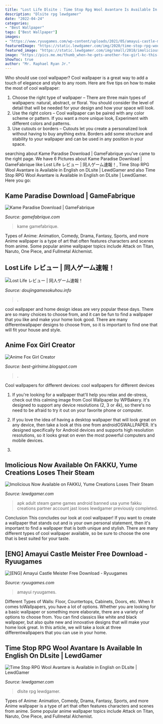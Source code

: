 ```yaml
---
title: "Lost Life Dlsite : Time Stop Rpg Wool Avantare Is Available In English On Dlsite"
description: "Dlsite rpg lewdgamer"
date: "2022-04-24"
categories:
- "Best Wallpaper"
tags: ["Best Wallpaper"]
images:
- "https://www.ryuugames.com/wp-content/uploads/2021/05/amayui-castle-meister-cover-150x215.jpg"
featuredImage: "https://static.lewdgamer.com/img/2020/time-stop-rpg-wool-avantare-is-available-in-english-on-dlsite_c463cdb0.png"
featured_image: "https://static.lewdgamer.com/img/small/2018/imolicious-is-now-available-on-fakku-yume-creations-loses-their-steam-partner-account_c1b55f0e.png"
image: "https://pics.me.me/thumb_when-he-gets-another-fox-girl-kc-this-is-what-60927929.png"
ShowToc: true
author: "Mr. Raphael Ryan Jr."
---
```



Who should use cool wallpaper?
Cool wallpaper is a great way to add a touch of elegance and style to any room. Here are five tips on how to make the most of cool wallpaper: 
1) Choose the right type of wallpaper – There are three main types of wallpapers: natural, abstract, or floral. You should consider the level of detail that will be needed for your design and how your space will look. 
2) Use the right colors – Cool wallpaper can be paired with any color scheme or pattern. If you want a more unique look, Experiment with different colors and patterns. 
3) Use cutouts or borders – Cutouts let you create a personalized look without having to buy anything extra. Borders add some structure and stability to your wallpaper and can be used in any position in your space.

	

		
searching about Kame Paradise Download | GameFabrique you've came to the right page. We have 6 Pictures about Kame Paradise Download | GameFabrique like Lost Life レビュー | 同人ゲーム速報！, Time Stop RPG Wool Avantare is Available in English on DLsite | LewdGamer and also Time Stop RPG Wool Avantare is Available in English on DLsite | LewdGamer. Here you go:
		
    
## Kame Paradise Download | GameFabrique

<img loading=lazy src="https://gamefabrique.com/storage/screenshots/pc/kame-paradise-08.png" onerror="this.onerror=null;this.src='https://tse3.mm.bing.net/th?id=OIP.35wk8PFr7Dv7CobruDon5gAAAA&amp;pid=15.1';" alt="Kame Paradise Download | GameFabrique">

_Source: gamefabrique.com_

>kame gamefabrique. 

	

Types of Anime: Animation, Comedy, Drama, Fantasy, Sports, and more
Anime wallpaper is a type of art that often features characters and scenes from anime. Some popular anime wallpaper topics include Attack on Titan, Naruto, One Piece, and Fullmetal Alchemist.

    
## Lost Life レビュー | 同人ゲーム速報！

<img loading=lazy src="http://doujingamesokuhou.info/toppage/wp-content/uploads/2020/11/299-000-1024x577.jpg" onerror="this.onerror=null;this.src='https://tse3.mm.bing.net/th?id=OIP.mmT76RE5ZFpx6-v6SeTzIAHaEL&amp;pid=15.1';" alt="Lost Life レビュー | 同人ゲーム速報！">

_Source: doujingamesokuhou.info_

>. 

	

cool wallpaper and home design ideas are very popular these days. There are so many choices to choose from, and it can be fun to find a wallpaper that you like and make your home look good. There are many differentwallpaper designs to choose from, so it is important to find one that will fit your house and style.

    
## Anime Fox Girl Creator

<img loading=lazy src="https://pics.me.me/thumb_when-he-gets-another-fox-girl-kc-this-is-what-60927929.png" onerror="this.onerror=null;this.src='https://tse1.mm.bing.net/th?id=OIP.9299lhDKr74-CZRx-6zgiwAAAA&amp;pid=15.1';" alt="Anime Fox Girl Creator">

_Source: best-girlnime.blogspot.com_

>. 

	

Cool wallpapers for different devices:
cool wallpapers for different devices 

1. If you're looking for a wallpaper that'll help you relax and de-stress, check out this calming image from Cool Wallpaper by WPBakery. It's designed to support any device resolutions (2, 3 or 4k), so there's no need to be afraid to try it out on your favorite phone or computer.

2. If you love the idea of having a desktop wallpaper that will look great on any device, then take a look at this one from androidOSWALLPAPER. It's designed specifically for Android devices and supports high resolution resolutions, so it looks great on even the most powerful computers and mobile devices.

3.

    
## Imolicious Now Available On FAKKU, Yume Creations Loses Their Steam

<img loading=lazy src="https://static.lewdgamer.com/img/small/2018/imolicious-is-now-available-on-fakku-yume-creations-loses-their-steam-partner-account_c1b55f0e.png" onerror="this.onerror=null;this.src='https://tse3.mm.bing.net/th?id=OIP.0xRHCIKxu00da1XtoMIAfAHaEK&amp;pid=15.1';" alt="Imolicious Now Available on FAKKU, Yume Creations Loses Their Steam">

_Source: lewdgamer.com_

>apk adult steam game games android banned usa yume fakku creations partner account jast loses lewdgamer previously completed. 

	

Conclusion
This concludes our look at cool wallpaper! If you want to create a wallpaper that stands out and is your own personal statement, then it's important to find a wallpaper that is both unique and stylish. There are many different types of cool wallpaper available, so be sure to choose the one that is best suited for your taste.

    
## [ENG] Amayui Castle Meister Free Download - Ryuugames

<img loading=lazy src="https://www.ryuugames.com/wp-content/uploads/2021/05/amayui-castle-meister-cover-150x215.jpg" onerror="this.onerror=null;this.src='https://tse1.mm.bing.net/th?id=OIP.kH9CQc2qHoXnNWy3iU2eSQAAAA&amp;pid=15.1';" alt="[ENG] Amayui Castle Meister Free Download - Ryuugames">

_Source: ryuugames.com_

>amayui ryuugames. 

	

Different Types of Walls: Floor, Countertops, Cabinets, Doors, etc.
When it comes toWallpapers, you have a lot of options. Whether you are looking for a basic wallpaper or something more elaborate, there are a variety of options to choose from. You can find classics like white and black wallpaper, but also quite new and innovative designs that will make your home look great. In this article, we will take a look at three differentwallpapers that you can use in your home.

    
## Time Stop RPG Wool Avantare Is Available In English On DLsite | LewdGamer

<img loading=lazy src="https://static.lewdgamer.com/img/2020/time-stop-rpg-wool-avantare-is-available-in-english-on-dlsite_c463cdb0.png" onerror="this.onerror=null;this.src='https://tse3.mm.bing.net/th?id=OIP.x7axrvaJ5EJJYwHIfpsgSgHaFk&amp;pid=15.1';" alt="Time Stop RPG Wool Avantare is Available in English on DLsite | LewdGamer">

_Source: lewdgamer.com_

>dlsite rpg lewdgamer. 

	

Types of Anime: Animation, Comedy, Drama, Fantasy, Sports, and more
Anime wallpaper is a type of art that often features characters and scenes from anime. Some popular anime wallpaper topics include Attack on Titan, Naruto, One Piece, and Fullmetal Alchemist.

